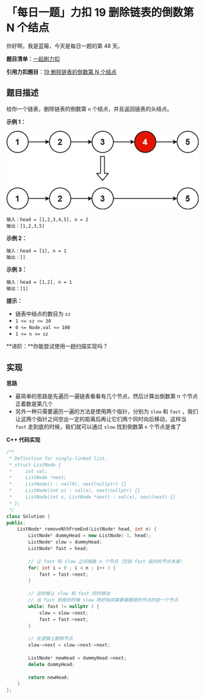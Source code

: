 # 「每日一题」力扣 19 删除链表的倒数第 N 个结点

你好啊，我是蓝莓，今天是每日一题的第 48 天。

**题目清单**：[一起刷力扣](https://blueberry-universe.cn/lc/index.html)

**引用力扣题目**：[19 删除链表的倒数第 N 个结点](https://leetcode.cn/problems/remove-nth-node-from-end-of-list/description/)





## 题目描述

给你一个链表，删除链表的倒数第 `n` 个结点，并且返回链表的头结点。

 

**示例 1：**

![img](content.assets/remove_ex1.jpg)

```
输入：head = [1,2,3,4,5], n = 2
输出：[1,2,3,5]
```

**示例 2：**

```
输入：head = [1], n = 1
输出：[]
```

**示例 3：**

```
输入：head = [1,2], n = 1
输出：[1]
```

 

**提示：**

- 链表中结点的数目为 `sz`
- `1 <= sz <= 30`
- `0 <= Node.val <= 100`
- `1 <= n <= sz`

 

**进阶：**你能尝试使用一趟扫描实现吗？





## 实现

**思路**

- 最简单的思路是先遍历一遍链表看看有几个节点，然后计算出倒数第 n 个节点正着数是第几个
- 另外一种只需要遍历一遍的方法是使用两个指针，分别为 `slow` 和 `fast` ，我们让这两个指针之间空出一定的距离后再让它们两个同时向后移动，这样当 `fast` 走到底的时候，我们就可以通过 `slow` 找到倒数第 `n` 个节点是谁了





**C++ 代码实现**

```c++
/**
 * Definition for singly-linked list.
 * struct ListNode {
 *     int val;
 *     ListNode *next;
 *     ListNode() : val(0), next(nullptr) {}
 *     ListNode(int x) : val(x), next(nullptr) {}
 *     ListNode(int x, ListNode *next) : val(x), next(next) {}
 * };
 */
class Solution {
public:
    ListNode* removeNthFromEnd(ListNode* head, int n) {
        ListNode* dummyHead = new ListNode(-1, head);
        ListNode* slow = dummyHead;
        ListNode* fast = head;
        
        // 让 fast 和 slow 之间相差 n 个节点（包括 fast 指向的节点本身）
        for( int i = 0 ; i < n ; i++ ) {
            fast = fast->next;
        }

        // 这时候让 slow 和 fast 同时移动
        // 当 fast 到尾的时候 slow 刚好指向需要被删除的节点的前一个节点
        while( fast != nullptr ) {
            slow = slow->next;
            fast = fast->next;
        }

        // 在逻辑上删除节点
        slow->next = slow->next->next;

        ListNode* newHead = dummyHead->next;
        delete dummyHead;

        return newHead;
    }
};
```

 